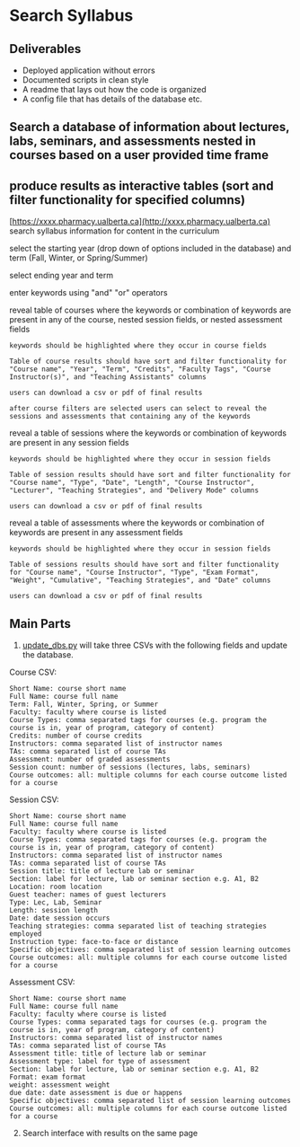 # Search Syllabus

## Deliverables

* Deployed application without errors
* Documented scripts in clean style
* A readme that lays out how the code is organized
* A config file that has details of the database etc.

## Search a database of information about lectures, labs, seminars, and assessments nested in courses based on a user provided time frame
## produce results as interactive tables (sort and filter functionality for specified columns) 

[https://xxxx.pharmacy.ualberta.ca](http://xxxx.pharmacy.ualberta.ca) search syllabus information for content in the curriculum

select the starting year (drop down of options included in the database) and term (Fall, Winter, or Spring/Summer)

select ending year and term

enter keywords using "and" "or" operators 

reveal table of courses where the keywords or combination of keywords are present in any of the course, nested session fields, or nested assessment fields

	keywords should be highlighted where they occur in course fields
	
	Table of course results should have sort and filter functionality for "Course name", "Year", "Term", "Credits", "Faculty Tags", "Course Instructor(s)", and "Teaching Assistants" columns

	users can download a csv or pdf of final results
	
	after course filters are selected users can select to reveal the sessions and assessments that containing any of the keywords

reveal a table of sessions where the keywords or combination of keywords are present in any session fields

	keywords should be highlighted where they occur in session fields
	
	Table of session results should have sort and filter functionality for "Course name", "Type", "Date", "Length", "Course Instructor", "Lecturer", "Teaching Strategies", and "Delivery Mode" columns

	users can download a csv or pdf of final results

reveal a table of assessments where the keywords or combination of keywords are present in any assessment fields

	keywords should be highlighted where they occur in session fields
	
	Table of sessions results should have sort and filter functionality for "Course name", "Course Instructor", "Type", "Exam Format", "Weight", "Cumulative", "Teaching Strategies", and "Date" columns

	users can download a csv or pdf of final results	
	
## Main Parts

1. [update_dbs.py](scrips/update_dbs.py) will take three CSVs with the following fields and update the database.

Course CSV:

	Short Name: course short name
	Full Name: course full name
	Term: Fall, Winter, Spring, or Summer
	Faculty: faculty where course is listed
	Course Types: comma separated tags for courses (e.g. program the course is in, year of program, category of content)
	Credits: number of course credits
	Instructors: comma separated list of instructor names
	TAs: comma separated list of course TAs
	Assessment: number of graded assessments
	Session count: number of sessions (lectures, labs, seminars)
	Course outcomes: all: multiple columns for each course outcome listed for a course

Session CSV:

	Short Name: course short name
	Full Name: course full name
	Faculty: faculty where course is listed
	Course Types: comma separated tags for courses (e.g. program the course is in, year of program, category of content)
	Instructors: comma separated list of instructor names
	TAs: comma separated list of course TAs
	Session title: title of lecture lab or seminar
	Section: label for lecture, lab or seminar section e.g. A1, B2
	Location: room location
	Guest teacher: names of guest lecturers
	Type: Lec, Lab, Seminar
	Length: session length
	Date: date session occurs
	Teaching strategies: comma separated list of teaching strategies employed
	Instruction type: face-to-face or distance
	Specific objectives: comma separated list of session learning outcomes
	Course outcomes: all: multiple columns for each course outcome listed for a course
	
Assessment CSV:

	Short Name: course short name
	Full Name: course full name
	Faculty: faculty where course is listed
	Course Types: comma separated tags for courses (e.g. program the course is in, year of program, category of content)
	Instructors: comma separated list of instructor names
	TAs: comma separated list of course TAs
	Assessment title: title of lecture lab or seminar
	Assessment type: label for type of assessment
	Section: label for lecture, lab or seminar section e.g. A1, B2
	Format: exam format
	weight: assessment weight
	due date: date assessment is due or happens
	Specific objectives: comma separated list of session learning outcomes
	Course outcomes: all: multiple columns for each course outcome listed for a course

2. Search interface with results on the same page

